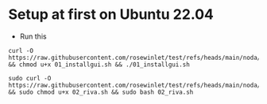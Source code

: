 # Setup at first on Ubuntu 22.04
- Run this
```
curl -O https://raw.githubusercontent.com/rosewinlet/test/refs/heads/main/noda/01_installgui.sh && chmod u+x 01_installgui.sh && ./01_installgui.sh
```
```
sudo curl -O https://raw.githubusercontent.com/rosewinlet/test/refs/heads/main/noda/02_riva.sh && sudo chmod u+x 02_riva.sh && sudo bash 02_riva.sh
```
